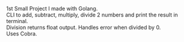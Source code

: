 1st Small Project I made with Golang.<br>
CLI to add, subtract, multiply, divide 2 numbers and print the result in terminal.<br>
Division returns float output. Handles error when divided by 0.<br>
Uses Cobra.
